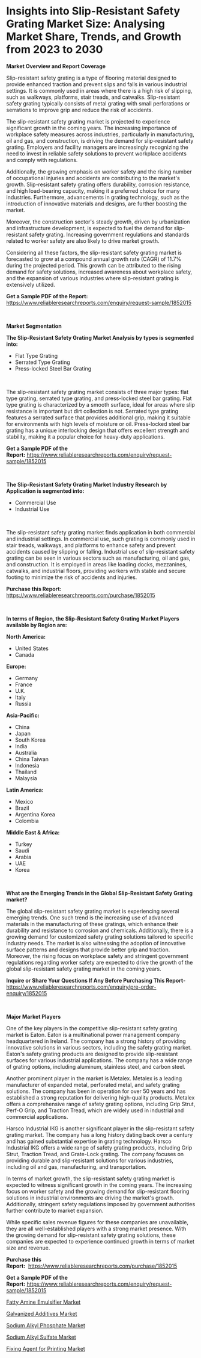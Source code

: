 <p><h1>Insights into Slip-Resistant Safety Grating Market Size: Analysing Market Share, Trends, and Growth from 2023 to 2030</h1></p><p><strong>Market Overview and Report Coverage</strong></p>
<p><p>Slip-resistant safety grating is a type of flooring material designed to provide enhanced traction and prevent slips and falls in various industrial settings. It is commonly used in areas where there is a high risk of slipping, such as walkways, platforms, stair treads, and catwalks. Slip-resistant safety grating typically consists of metal grating with small perforations or serrations to improve grip and reduce the risk of accidents.</p><p>The slip-resistant safety grating market is projected to experience significant growth in the coming years. The increasing importance of workplace safety measures across industries, particularly in manufacturing, oil and gas, and construction, is driving the demand for slip-resistant safety grating. Employers and facility managers are increasingly recognizing the need to invest in reliable safety solutions to prevent workplace accidents and comply with regulations.</p><p>Additionally, the growing emphasis on worker safety and the rising number of occupational injuries and accidents are contributing to the market's growth. Slip-resistant safety grating offers durability, corrosion resistance, and high load-bearing capacity, making it a preferred choice for many industries. Furthermore, advancements in grating technology, such as the introduction of innovative materials and designs, are further boosting the market.</p><p>Moreover, the construction sector's steady growth, driven by urbanization and infrastructure development, is expected to fuel the demand for slip-resistant safety grating. Increasing government regulations and standards related to worker safety are also likely to drive market growth.</p><p>Considering all these factors, the slip-resistant safety grating market is forecasted to grow at a compound annual growth rate (CAGR) of 11.7% during the projected period. This growth can be attributed to the rising demand for safety solutions, increased awareness about workplace safety, and the expansion of various industries where slip-resistant grating is extensively utilized.</p></p>
<p><strong>Get a Sample PDF of the Report:</strong> <a href="https://www.reliableresearchreports.com/enquiry/request-sample/1852015">https://www.reliableresearchreports.com/enquiry/request-sample/1852015</a></p>
<p>&nbsp;</p>
<p><strong>Market Segmentation</strong></p>
<p><strong>The Slip-Resistant Safety Grating Market Analysis by types is segmented into:</strong></p>
<p><ul><li>Flat Type Grating</li><li>Serrated Type Grating</li><li>Press-locked Steel Bar Grating</li></ul></p>
<p>&nbsp;</p>
<p><p>The slip-resistant safety grating market consists of three major types: flat type grating, serrated type grating, and press-locked steel bar grating. Flat type grating is characterized by a smooth surface, ideal for areas where slip resistance is important but dirt collection is not. Serrated type grating features a serrated surface that provides additional grip, making it suitable for environments with high levels of moisture or oil. Press-locked steel bar grating has a unique interlocking design that offers excellent strength and stability, making it a popular choice for heavy-duty applications.</p></p>
<p><strong>Get a Sample PDF of the Report:</strong>&nbsp;<a href="https://www.reliableresearchreports.com/enquiry/request-sample/1852015">https://www.reliableresearchreports.com/enquiry/request-sample/1852015</a></p>
<p>&nbsp;</p>
<p><strong>The Slip-Resistant Safety Grating Market Industry Research by Application is segmented into:</strong></p>
<p><ul><li>Commercial Use</li><li>Industrial Use</li></ul></p>
<p>&nbsp;</p>
<p><p>The slip-resistant safety grating market finds application in both commercial and industrial settings. In commercial use, such grating is commonly used in stair treads, walkways, and platforms to enhance safety and prevent accidents caused by slipping or falling. Industrial use of slip-resistant safety grating can be seen in various sectors such as manufacturing, oil and gas, and construction. It is employed in areas like loading docks, mezzanines, catwalks, and industrial floors, providing workers with stable and secure footing to minimize the risk of accidents and injuries.</p></p>
<p><strong>Purchase this Report:</strong>&nbsp; <a href="https://www.reliableresearchreports.com/purchase/1852015">https://www.reliableresearchreports.com/purchase/1852015</a></p>
<p>&nbsp;</p>
<p><strong>In terms of Region, the Slip-Resistant Safety Grating Market Players available by Region are:</strong></p>
<p>
    <p> <strong> North America: </strong>
        <ul>
            <li>United States</li>
            <li>Canada</li>
        </ul>
        </p> 
    <p> <strong> Europe: </strong>
        <ul>
            <li>Germany</li>
            <li>France</li>
            <li>U.K.</li>
            <li>Italy</li>
            <li>Russia</li>
        </ul>
        </p> 
    <p> <strong> Asia-Pacific: </strong>
        <ul>
            <li>China</li>
            <li>Japan</li>
            <li>South Korea</li>
            <li>India</li>
            <li>Australia</li>
            <li>China Taiwan</li>
            <li>Indonesia</li>
            <li>Thailand</li>
            <li>Malaysia</li>
        </ul>
        </p> 
    <p> <strong> Latin America: </strong>
        <ul>
            <li>Mexico</li>
            <li>Brazil</li>
            <li>Argentina Korea</li>
            <li>Colombia</li>
        </ul>
        </p> 
    <p> <strong> Middle East & Africa: </strong>
        <ul>
            <li>Turkey</li>
            <li>Saudi</li>
            <li>Arabia</li>
            <li>UAE</li>
            <li>Korea</li>
        </ul>
    </p>
    </p>
<p>&nbsp;</p>
<p><strong>What are the Emerging Trends in the Global Slip-Resistant Safety Grating market?</strong></p>
<p><p>The global slip-resistant safety grating market is experiencing several emerging trends. One such trend is the increasing use of advanced materials in the manufacturing of these gratings, which enhance their durability and resistance to corrosion and chemicals. Additionally, there is a growing demand for customized safety grating solutions tailored to specific industry needs. The market is also witnessing the adoption of innovative surface patterns and designs that provide better grip and traction. Moreover, the rising focus on workplace safety and stringent government regulations regarding worker safety are expected to drive the growth of the global slip-resistant safety grating market in the coming years.</p></p>
<p><strong>Inquire or Share Your Questions If Any Before Purchasing This Report</strong>- <a href="https://www.reliableresearchreports.com/enquiry/pre-order-enquiry/1852015">https://www.reliableresearchreports.com/enquiry/pre-order-enquiry/1852015</a></p>
<p>&nbsp;</p>
<p><strong>Major Market Players</strong></p>
<p><p>One of the key players in the competitive slip-resistant safety grating market is Eaton. Eaton is a multinational power management company headquartered in Ireland. The company has a strong history of providing innovative solutions in various sectors, including the safety grating market. Eaton's safety grating products are designed to provide slip-resistant surfaces for various industrial applications. The company has a wide range of grating options, including aluminum, stainless steel, and carbon steel.</p><p>Another prominent player in the market is Metalex. Metalex is a leading manufacturer of expanded metal, perforated metal, and safety grating solutions. The company has been in operation for over 50 years and has established a strong reputation for delivering high-quality products. Metalex offers a comprehensive range of safety grating options, including Grip Strut, Perf-O Grip, and Traction Tread, which are widely used in industrial and commercial applications.</p><p>Harsco Industrial IKG is another significant player in the slip-resistant safety grating market. The company has a long history dating back over a century and has gained substantial expertise in grating technology. Harsco Industrial IKG offers a wide range of safety grating products, including Grip Strut, Traction Tread, and Grate-Lock grating. The company focuses on providing durable and slip-resistant solutions for various industries, including oil and gas, manufacturing, and transportation.</p><p>In terms of market growth, the slip-resistant safety grating market is expected to witness significant growth in the coming years. The increasing focus on worker safety and the growing demand for slip-resistant flooring solutions in industrial environments are driving the market's growth. Additionally, stringent safety regulations imposed by government authorities further contribute to market expansion.</p><p>While specific sales revenue figures for these companies are unavailable, they are all well-established players with a strong market presence. With the growing demand for slip-resistant safety grating solutions, these companies are expected to experience continued growth in terms of market size and revenue.</p></p>
<p><strong>Purchase this Report:</strong>&nbsp;&nbsp;<a href="https://www.reliableresearchreports.com/purchase/1852015">https://www.reliableresearchreports.com/purchase/1852015</a></p>
<p></p>
<p><strong>Get a Sample PDF of the Report:</strong>&nbsp;<a href="https://www.reliableresearchreports.com/enquiry/request-sample/1852015">https://www.reliableresearchreports.com/enquiry/request-sample/1852015</a></p>
<p><p><a href="https://www.linkedin.com/pulse/fatty-amine-emulsifier-market-share-amp-new-trends-analysis-b9gde/">Fatty Amine Emulsifier Market</a></p><p><a href="https://medium.com/@othamcclure/galvanized-additives-nbsp-market-focuses-on-market-share-size-and-projected-forecast-till-2030-f41215fbff52">Galvanized Additives Market</a></p><p><a href="https://www.linkedin.com/pulse/sodium-alkyl-phosphate-market-size-share-amp-trends-analysis-uot6e/">Sodium Alkyl Phosphate Market</a></p><p><a href="https://www.linkedin.com/pulse/sodium-alkyl-sulfate-market-research-report-provides-thorough-9laue/">Sodium Alkyl Sulfate Market</a></p><p><a href="https://medium.com/@marinaieme/fixing-agent-for-printing-market-analysis-and-sze-forecasted-for-period-from-2023-to-2030-8a0d0b64426a">Fixing Agent for Printing Market</a></p></p>